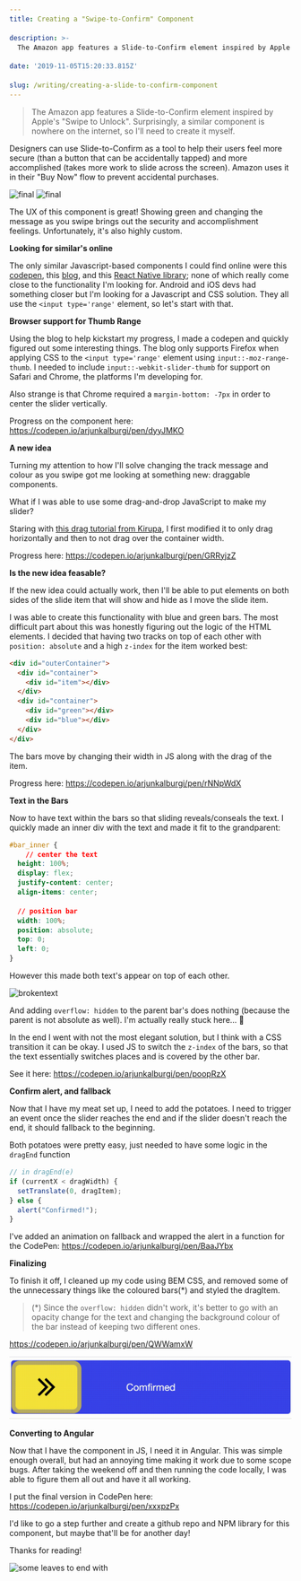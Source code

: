 ```yaml
---
title: Creating a "Swipe-to-Confirm" Component

description: >-
  The Amazon app features a Slide-to-Confirm element inspired by Apple's "Swipe to Unlock". Surprisingly, a similar component is nowhere on the internet, so I'll need to create it myself.

date: '2019-11-05T15:20:33.815Z'

slug: /writing/creating-a-slide-to-confirm-component
---
```




> The Amazon app features a Slide-to-Confirm element inspired by Apple's "Swipe to Unlock". Surprisingly, a similar component is nowhere on the internet, so I'll need to create it myself.



Designers can use Slide-to-Confirm as a tool to help their users feel more secure (than a button that can be accidentally tapped) and more accomplished (takes more work to slide across the screen). Amazon uses it in their "Buy Now" flow to prevent accidental purchases. 

![final](https://raw.githubusercontent.com/arjunkalburgi/writing/master/content/blog/custom-input-behaviour-for-numbers/amazon2.png)
![final](https://raw.githubusercontent.com/arjunkalburgi/writing/master/content/blog/custom-input-behaviour-for-numbers/amazon3.jpeg)

The UX of this component is great! Showing green and changing the message as you swipe brings out the security and accomplishment feelings. Unfortunately, it's also highly custom.



**Looking for similar's online**

The only similar Javascript-based components I could find online were this [codepen](https://codepen.io/bennettfeely/pen/jyGeJ), this [blog](https://www.davidbcalhoun.com/2011/implementing-iphones-slider-unlock-with-input-typerange/), and this [React Native library](https://github.com/agentS/react-native-slider-button); none of which really come close to the functionality I'm looking for. Android and iOS devs had something closer but I'm looking for a Javascript and CSS solution. They all use the `<input type='range'` element, so let's start with that.



**Browser support for Thumb Range**

Using the blog to help kickstart my progress, I made a codepen and quickly figured out some interesting things. The blog only supports Firefox when applying CSS to the `<input type='range'` element using `input::-moz-range-thumb`. I needed to include `input::-webkit-slider-thumb` for support on Safari and Chrome, the platforms I'm developing for.

Also strange is that Chrome required a `margin-bottom: -7px` in order to center the slider vertically.

Progress on the component here: 
https://codepen.io/arjunkalburgi/pen/dyyJMKO



**A new idea**

Turning my attention to how I'll solve changing the track message and colour as you swipe got me looking at something new: draggable components. 

What if I was able to use some drag-and-drop JavaScript to make my slider?

Staring with [this drag tutorial from Kirupa](https://www.kirupa.com/html5/drag.htm), I first modified it to only drag horizontally and then to not drag over the container width.

Progress here:
https://codepen.io/arjunkalburgi/pen/GRRyjzZ



**Is the new idea feasable?**

If the new idea could actually work, then I'll be able to put elements on both sides of the slide item that will show and hide as I move the slide item. 

I was able to create this functionality with blue and green bars. The most difficult part about this was honestly figuring out the logic of the HTML elements. I decided that having two tracks on top of each other with `position: absolute` and a high `z-index` for the item worked best: 

```html
<div id="outerContainer">
  <div id="container">
    <div id="item"></div>
  </div>
  <div id="container">
    <div id="green"></div>
    <div id="blue"></div>
  </div>
</div>
```

The bars move by changing their width in JS along with the drag of the item.

Progress here: 
https://codepen.io/arjunkalburgi/pen/rNNpWdX



**Text in the Bars**

Now to have text within the bars so that sliding reveals/conseals the text. I quickly made an inner div with the text and made it fit to the grandparent: 

```css
#bar_inner {
	// center the text
  height: 100%;
  display: flex;
  justify-content: center;
  align-items: center;
  
  // position bar
  width: 100%;
  position: absolute;
  top: 0;
  left: 0;
}
```

However this made both text's appear on top of each other. 

![brokentext](https://raw.githubusercontent.com/arjunkalburgi/writing/master/content/blog/custom-input-behaviour-for-numbers/brokentext.png)

And adding  `overflow: hidden` to the parent bar's does nothing (because the parent is not absolute as well). I'm actually really stuck here... 🤔

In the end I went with not the most elegant solution, but I think with a CSS transition it can be okay. I used JS to switch the `z-index` of the bars, so that the text essentially switches places and is covered by the other bar. 

See it here: 
https://codepen.io/arjunkalburgi/pen/poopRzX



**Confirm alert, and fallback**

Now that I have my meat set up, I need to add the potatoes. I need to trigger an event once the slider reaches the end and if the slider doesn't reach the end, it should fallback to the beginning. 

Both potatoes were pretty easy, just needed to have some logic in the `dragEnd` function

```javascript
// in dragEnd(e)
if (currentX < dragWidth) {
  setTranslate(0, dragItem);
} else {
  alert("Confirmed!");
}
```

I've added an animation on fallback and wrapped the alert in a function for the CodePen:
https://codepen.io/arjunkalburgi/pen/BaaJYbx



**Finalizing**

To finish it off, I cleaned up my code using BEM CSS, and removed some of the unnecessary things like the coloured bars(*) and styled the dragItem. 

> (*) Since the `overflow: hidden` didn't work, it's better to go with an opacity change for the text and changing the background colour of the bar instead of keeping two different ones. 

https://codepen.io/arjunkalburgi/pen/QWWamxW

![final](https://raw.githubusercontent.com/arjunkalburgi/writing/master/content/blog/creating-a-slide-to-confirm-component/final.gif)



**Converting to Angular**

Now that I have the component in JS, I need it in Angular. This was simple enough overall, but had an annoying time making it work due to some scope bugs. After taking the weekend off and then running the code locally, I was able to figure them all out and have it all working. 

I put the final version in CodePen here: 
https://codepen.io/arjunkalburgi/pen/xxxpzPx



I'd like to go a step further and create a github repo and NPM library for this component, but maybe that'll be for another day! 



Thanks for reading! 





![some leaves to end with](https://www.arjunkalburgi.com/assets/Graphics/Backgrounds/leaves-white.jpg)